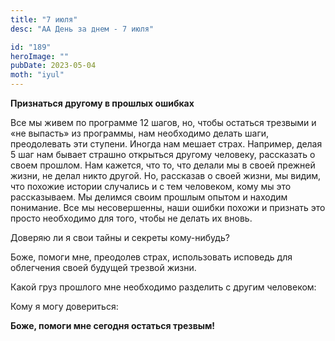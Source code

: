 ```yaml
---
title: "7 июля"
desc: "АА День за днем - 7 июля"

id: "189"
heroImage: ""
pubDate: 2023-05-04
moth: "iyul"
---
```


**Признаться другому в прошлых ошибках**

Все мы живем по программе 12 шагов, но, чтобы остаться трезвыми и «не выпасть»
из программы, нам необходимо делать шаги, преодолевать эти ступени. Иногда нам
мешает страх. Например, делая 5 шаг нам бывает страшно открыться другому
человеку, рассказать о своем прошлом. Нам кажется, что то, что делали мы в
своей прежней жизни, не делал никто другой. Но, рассказав о своей жизни, мы
видим, что похожие истории случались и с тем человеком, кому мы это
рассказываем. Мы делимся своим прошлым опытом и находим понимание. Все мы
несовершенны, наши ошибки похожи и признать это просто необходимо для того,
чтобы не делать их вновь.

Доверяю ли я свои тайны и секреты кому-нибудь?

Боже, помоги мне, преодолев страх, использовать исповедь для облегчения своей
будущей трезвой жизни.

Какой груз прошлого мне необходимо разделить с другим человеком:

Кому я могу довериться:

**Боже, помоги мне сегодня остаться трезвым!**
